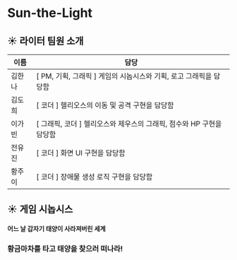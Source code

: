 # Sun-the-Light

## ☀️ 라이터 팀원 소개
이름 | 담당
------------- | -------------
김한나 | [ PM, 기획, 그래픽 ] 게임의 시놉시스와 기획, 로고 그래픽을 담당함 
김도희 | [ 코더 ] 헬리오스의 이동 및 공격 구현을 담당함
이가빈 | [ 그래픽, 코더 ] 헬리오스와 제우스의 그래픽, 점수와 HP 구현을 담당함
전유진 | [ 코더 ] 화면 UI 구현을 담당함
황주이 | [ 코더 ] 장애물 생성 로직 구현을 담당함
## ☀️ 게임 시놉시스
#### 어느 날 갑자기 태양이 사라져버린 세계
### 황금마차를 타고 태양을 찾으러 떠나라!
